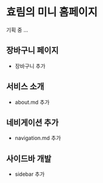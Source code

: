 # 효림의 미니 홈페이지

기획 중 ...

## 장바구니 페이지
- 장바구니 추가

## 서비스 소개
- about.md 추가

## 네비게이션 추가
- navigation.md 추가

## 사이드바 개발
- sidebar 추가